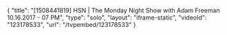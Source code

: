 {
    "title": "[1508441819] HSN | The Monday Night Show with Adam Freeman 10.16.2017 - 07 PM",
    "type": "solo",
    "layout": "iframe-static",
    "videoId": "123178533",
    "url": "\/tvpembed\/123178533"
}